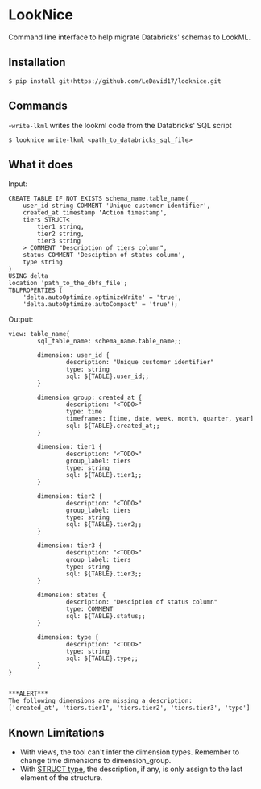 # LookNice
Command line interface to help migrate Databricks' schemas to LookML.
 
## Installation
```$ pip install git+https://github.com/LeDavid17/looknice.git```

## Commands
-`write-lkml` writes the lookml code from the Databricks' SQL script
```
$ looknice write-lkml <path_to_databricks_sql_file>
```

## What it does

Input:
```
CREATE TABLE IF NOT EXISTS schema_name.table_name(
    user_id string COMMENT 'Unique customer identifier',
    created_at timestamp 'Action timestamp',
    tiers STRUCT<
        tier1 string,
        tier2 string,
        tier3 string
    > COMMENT "Description of tiers column",
    status COMMENT 'Desciption of status column',
    type string
)
USING delta
location 'path_to_the_dbfs_file';
TBLPROPERTIES (
    'delta.autoOptimize.optimizeWrite' = 'true',
    'delta.autoOptimize.autoCompact' = 'true');
```

Output:
```
view: table_name{
        sql_table_name: schema_name.table_name;;

        dimension: user_id {
                description: "Unique customer identifier"
                type: string
                sql: ${TABLE}.user_id;;
        }

        dimension_group: created_at {
                description: "<TODO>"
                type: time
                timeframes: [time, date, week, month, quarter, year]
                sql: ${TABLE}.created_at;;
        }

        dimension: tier1 {
                description: "<TODO>"
                group_label: tiers
                type: string
                sql: ${TABLE}.tier1;;
        }

        dimension: tier2 {
                description: "<TODO>"
                group_label: tiers
                type: string
                sql: ${TABLE}.tier2;;
        }

        dimension: tier3 {
                description: "<TODO>"
                group_label: tiers
                type: string
                sql: ${TABLE}.tier3;;
        }

        dimension: status {
                description: "Desciption of status column"
                type: COMMENT
                sql: ${TABLE}.status;;
        }

        dimension: type {
                description: "<TODO>"
                type: string
                sql: ${TABLE}.type;;
        }
}


***ALERT***
The following dimensions are missing a description:
['created_at', 'tiers.tier1', 'tiers.tier2', 'tiers.tier3', 'type']
```

## Known Limitations
- With views, the tool can't infer the dimension types. Remember to change time dimensions to dimension_group.
- With [STRUCT type](https://docs.databricks.com/sql/language-manual/data-types/struct-type.html), the description, if any, is only assign to the last element of the structure.
